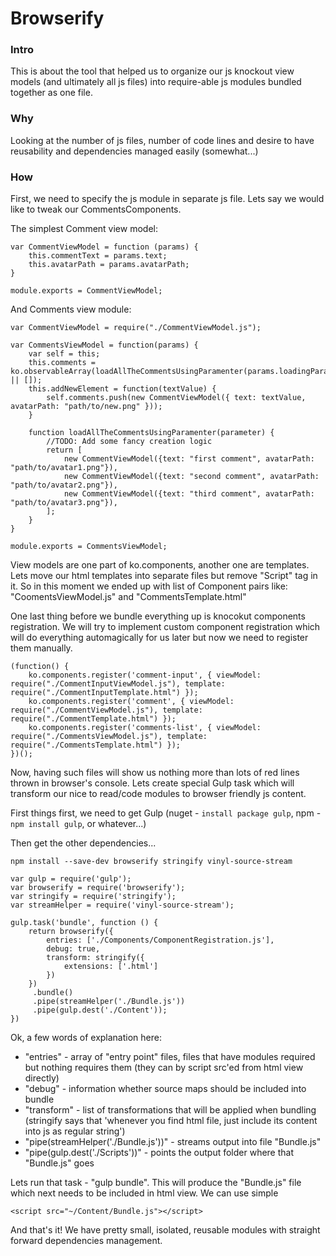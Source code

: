 # Browserify

### Intro

This is about the tool that helped us to organize our js knockout view models (and ultimately all js files) into require-able js modules bundled together as one file.

### Why

Looking at the number of js files, number of code lines and desire to have reusability and dependencies managed easily (somewhat...)

### How

First, we need to specify the js module in separate js file. Lets say we would like to tweak our CommentsComponents.

The simplest Comment view model:
```
var CommentViewModel = function (params) {
    this.commentText = params.text;
    this.avatarPath = params.avatarPath;
}

module.exports = CommentViewModel;
```

And Comments view module:
```
var CommentViewModel = require("./CommentViewModel.js");

var CommentsViewModel = function(params) {
    var self = this;
    this.comments = ko.observableArray(loadAllTheCommentsUsingParamenter(params.loadingParameter) || []);
    this.addNewElement = function(textValue) {
        self.comments.push(new CommentViewModel({ text: textValue, avatarPath: "path/to/new.png" }));
    }

    function loadAllTheCommentsUsingParamenter(parameter) {
        //TODO: Add some fancy creation logic
        return [
            new CommentViewModel({text: "first comment", avatarPath: "path/to/avatar1.png"}),
            new CommentViewModel({text: "second comment", avatarPath: "path/to/avatar2.png"}),
            new CommentViewModel({text: "third comment", avatarPath: "path/to/avatar3.png"}),
        ];
    }
}

module.exports = CommentsViewModel;
```

View models are one part of ko.components, another one are templates. Lets move our html templates into separate files but remove "Script" tag in it.
So in this moment we ended up with list of Component pairs like: "CoomentsViewModel.js" and "CommentsTemplate.html"

One last thing before we bundle everything up is knocokut components registration. We will try to implement custom component registration which will do everything automagically for us later but now we need to register them manually.
```
(function() {
    ko.components.register('comment-input', { viewModel: require("./CommentInputViewModel.js"), template: require("./CommentInputTemplate.html") });
    ko.components.register('comment', { viewModel: require("./CommentViewModel.js"), template: require("./CommentTemplate.html") });
    ko.components.register('comments-list', { viewModel: require("./CommentsViewModel.js"), template: require("./CommentsTemplate.html") });
})();
```

Now, having such files will show us nothing more than lots of red lines thrown in browser's console. Lets create special Gulp task which will transform our nice to read/code modules to browser friendly js content.

First things first, we need to get Gulp (nuget - `install package gulp`, npm - `npm install gulp`, or whatever...)

Then get the other dependencies...

`npm install --save-dev browserify stringify vinyl-source-stream`

```
var gulp = require('gulp');
var browserify = require('browserify');
var stringify = require('stringify');
var streamHelper = require('vinyl-source-stream');

gulp.task('bundle', function () {
    return browserify({
        entries: ['./Components/ComponentRegistration.js'],
        debug: true,
        transform: stringify({
            extensions: ['.html']
        })
    })
     .bundle()
     .pipe(streamHelper('./Bundle.js'))
     .pipe(gulp.dest('./Content'));
})
```

Ok, a few words of explanation here:

+ "entries" - array of "entry point" files, files that have modules required but nothing requires them (they can by script src'ed from html view directly)
+ "debug" - information whether source maps should be included into bundle
+ "transform" - list of transformations that will be applied when bundling (stringify says that 'whenever you find html file, just include its content into js as regular string')
+ "pipe(streamHelper('./Bundle.js'))" - streams output into file "Bundle.js"
+ "pipe(gulp.dest('./Scripts'))" - points the output folder where that "Bundle.js" goes

Lets run that task - "gulp bundle". This will produce the "Bundle.js" file which next needs to be included in html view. We can use simple 

`<script src="~/Content/Bundle.js"></script> `

And that's it! We have pretty small, isolated, reusable modules with straight forward dependencies management.


